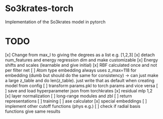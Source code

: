 # So3krates-torch
Implementation of the So3krates model in pytorch

# TODO

[x] Change from max_l to giving the degrees as a list e.g. [1,2,3]
[x] detach num_features and energy regression dim and make customizable
[x] Energy shifts and scales (learnable and give initial)
[x] RBF calculated once and not per filter net
[ ] Atom type embedding always uses z_max=118 for embedding (dumb but should do the same for consistency) -> can just make a large z_table and do len(z_table). just write that as default when creating model from config
[ ] transform params.pkl to torch params and vice versa
[ ] save and load hyperparameter json from torchkrates
[x] residual mlp 1,2
[x] layer normalization
[ ] long-range modules and zbl
[ ] return representations
[ ] training
[ ] ase calculator
[x] special embeddings
[ ] implement other cutoff functions (phys e.g.)
[ ] check if radial basis functions give same results